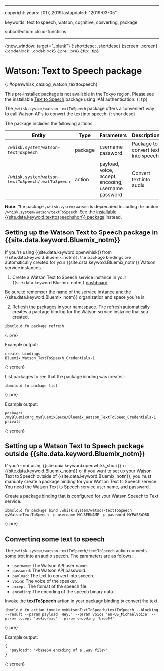 
---

copyright:
  years: 2017, 2019
lastupdated: "2019-03-05"

keywords: text to speech, watson, cognitive, converting, package

subcollection: cloud-functions

---





{:new_window: target="_blank"}
{:shortdesc: .shortdesc}
{:screen: .screen}
{:codeblock: .codeblock}
{:pre: .pre}
{:tip: .tip}
# Watson: Text to Speech package
{: #openwhisk_catalog_watson_texttospeech}

This pre-installed package is not available in the Tokyo region. Please see the installable [Text to Speech](/docs/openwhisk?topic=cloud-functions-text-to-speech-package) package using IAM authentication.
{: tip}

The `/whisk.system/watson-textToSpeech` package offers a convenient way to call Watson APIs to convert the text into speech.
{: shortdesc}

The package includes the following actions.

| Entity | Type | Parameters | Description |
| --- | --- | --- | --- |
| `/whisk.system/watson-textToSpeech` | package | username, password | Package to convert text into speech |
| `/whisk.system/watson-textToSpeech/textToSpeech` | action | payload, voice, accept, encoding, username, password | Convert text into audio |

**Note**: The package `/whisk.system/watson` is deprecated including the action `/whisk.system/watson/textToSpeech`. See the [installable {{site.data.keyword.texttospeechshort}} package](/docs/openwhisk?topic=cloud-functions-text-to-speech-package) instead.

## Setting up the Watson Text to Speech package in {{site.data.keyword.Bluemix_notm}}

If you're using {{site.data.keyword.openwhisk}} from {{site.data.keyword.Bluemix_notm}}, the package bindings are automatically created for your {{site.data.keyword.Bluemix_notm}} Watson service instances.

1. Create a Watson Text to Speech service instance in your {{site.data.keyword.Bluemix_notm}} [dashboard](http://cloud.ibm.com).

  Be sure to remember the name of the service instance and the {{site.data.keyword.Bluemix_notm}} organization and space you're in.

2. Refresh the packages in your namespace. The refresh automatically creates a package binding for the Watson service instance that you created.
  ```
  ibmcloud fn package refresh
  ```
  {: pre}

  Example output:
  ```
  created bindings:
  Bluemix_Watson_TextToSpeech_Credentials-1
  ```
  {: screen}

  List packages to see that the package binding was created:
  ```
  ibmcloud fn package list
  ```
  {: pre}

  Example output:
  ```
  packages
  /myBluemixOrg_myBluemixSpace/Bluemix_Watson_TextToSpeec_Credentials-1 private
  ```
  {: screen}

## Setting up a Watson Text to Speech package outside {{site.data.keyword.Bluemix_notm}}

If you're not using {{site.data.keyword.openwhisk_short}} in {{site.data.keyword.Bluemix_notm}} or if you want to set up your Watson Text to Speech outside of {{site.data.keyword.Bluemix_notm}}, you must manually create a package binding for your Watson Text to Speech service. You need the Watson Text to Speech service user name, and password.

Create a package binding that is configured for your Watson Speech to Text service.
```
ibmcloud fn package bind /whisk.system/watson-textToSpeech myWatsonTextToSpeech -p username MYUSERNAME -p password MYPASSWORD
```
{: pre}

## Converting some text to speech

The `/whisk.system/watson-textToSpeech/textToSpeech` action converts some text into an audio speech. The parameters are as follows:

- `username`: The Watson API user name.
- `password`: The Watson API password.
- `payload`: The text to convert into speech.
- `voice`: The voice of the speaker.
- `accept`: The format of the speech file.
- `encoding`: The encoding of the speech binary data.

Invoke the **textToSpeech** action in your package binding to convert the text.
```
ibmcloud fn action invoke myWatsonTextToSpeech/textToSpeech --blocking --result --param payload 'Hey.' --param voice 'en-US_MichaelVoice' --param accept 'audio/wav' --param encoding 'base64'
```
{: pre}

Example output:
```
{
  "payload": "<base64 encoding of a .wav file>"
}
```
{: screen}

